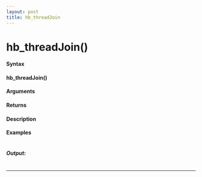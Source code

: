 ```yaml
---
layout: post
title: hb_threadJoin
---
```


# hb_threadJoin()


#### Syntax

#### hb_threadJoin()

#### Arguments

#### Returns

#### Description

#### Examples

```

```

##### Output:

```

```

---